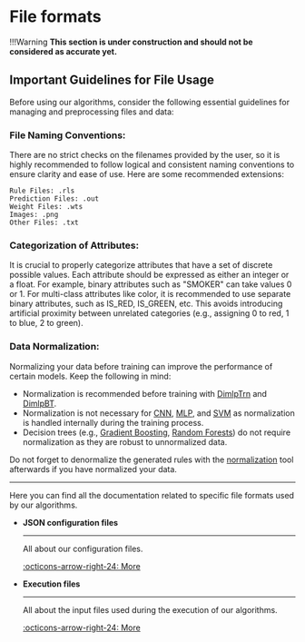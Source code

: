 # File formats

!!!Warning
    **This section is under construction and should not be considered as accurate yet.**

## Important Guidelines for File Usage

Before using our algorithms, consider the following essential guidelines for managing and preprocessing files and data:

### File Naming Conventions:

There are no strict checks on the filenames provided by the user, so it is highly recommended to follow logical and consistent naming conventions to ensure clarity and ease of use. Here are some recommended extensions:
    
    Rule Files: .rls
    Prediction Files: .out
    Weight Files: .wts
    Images: .png
    Other Files: .txt

### Categorization of Attributes:
    
It is crucial to properly categorize attributes that have a set of discrete possible values. Each attribute should be expressed as either an integer or a float. For example, binary attributes such as "SMOKER" can take values 0 or 1. For multi-class attributes like color, it is recommended to use separate binary attributes, such as IS_RED, IS_GREEN, etc. This avoids introducing artificial proximity between unrelated categories (e.g., assigning 0 to red, 1 to blue, 2 to green).

### Data Normalization:
    
Normalizing your data before training can improve the performance of certain models. Keep the following in mind:

- Normalization is recommended before training with [DimlpTrn](../dimlpfidex/dimlp/dimlptrn.md) and [DimlpBT](../dimlpfidex/dimlp/dimlpbt.md).
- Normalization is not necessary for [CNN](../dimlpfidex/training-methods/cnntrn.md), [MLP](../dimlpfidex/training-methods/mlptrn.md), and [SVM](../dimlpfidex/training-methods/svmtrn.md) as normalization is handled internally during the training process.
- Decision trees (e.g., [Gradient Boosting](../dimlpfidex/training-methods/gradboosttrn.md), [Random Forests](../dimlpfidex/training-methods/randforeststrn.md)) do not require normalization as they are robust to unnormalized data.

Do not forget to denormalize the generated rules with the [normalization](../dimlpfidex/training-methods/normalization.md) tool afterwards if you have normalized your data.

---

Here you can find all the documentation related to specific file formats used by our algorithms.

<div class="grid cards" markdown>

-   **JSON configuration files**

    ---

    All about our configuration files.

    [:octicons-arrow-right-24: More](json-configuration-files.md)

-   **Execution files**

    ---

    All about the input files used during the execution of our algorithms.

    [:octicons-arrow-right-24: More](execution-files.md)
</div>